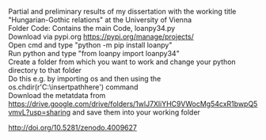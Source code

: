 Partial and preliminary results of my dissertation with the working title "Hungarian-Gothic relations" at the University of Vienna  
Folder Code: Contains the main Code, loanpy34.py   
Download via pypi.org https://pypi.org/manage/projects/  
Open cmd and type "python -m pip install loanpy"  
Run python and type "from loanpy import loanpy34"  
Create a folder from which you want to work and change your python directory to that folder  
Do this e.g. by importing os and then using the os.chdir(r'C:\insertpathhere') command  
Download the metatdata from https://drive.google.com/drive/folders/1wlJ7XliYHC9VWocMg54cxR1bwpQ5vmvL?usp=sharing and save them into your working folder   
  
http://doi.org/10.5281/zenodo.4009627
 
